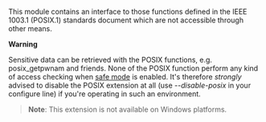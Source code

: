 This module contains an interface to those functions defined in the IEEE
1003.1 (POSIX.1) standards document which are not accessible through
other means.

**Warning**

Sensitive data can be retrieved with the POSIX functions, e.g. <span
class="function">posix\_getpwnam</span> and friends. None of the POSIX
function perform any kind of access checking when
<a href="/ini/sect/safe-mode.html#ini.safe-mode" class="link">safe mode</a>
is enabled. It's therefore *strongly* advised to disable the POSIX
extension at all (use *--disable-posix* in your configure line) if
you're operating in such an environment.

> **Note**: <span class="simpara">This extension is not available on
> Windows platforms.</span>
